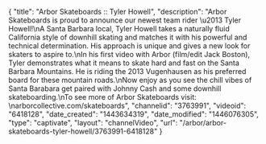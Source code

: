 {
    "title": "Arbor Skateboards :: Tyler Howell",
    "description": "Arbor Skateboards is proud to announce our newest team rider \u2013 Tyler Howell!\nA Santa Barbara local, Tyler Howell takes a naturally fluid California style of downhill skating and matches it with his powerful and technical determination. His approach is unique and gives a new look for skaters to aspire to.\nIn his first video with Arbor (film\/edit Jack Boston), Tyler demonstrates what it means to skate hard and fast on the Santa Barbara Mountains. He is riding the 2013 Vugenhausen as his preferred board for these mountain roads.\nNow enjoy as you see the chill vibes of Santa Barabara get paired with Johnny Cash and some downhill skateboarding.\nTo see more of Arbor Skateboards visit: \narborcollective.com\/skateboards",
    "channelid": "3763991",
    "videoid": "6418128",
    "date_created": "1443634319",
    "date_modified": "1446076305",
    "type": "captivate",
    "layout": "channelVideo",
    "url": "\/arbor\/arbor-skateboards-tyler-howell\/3763991-6418128"
}